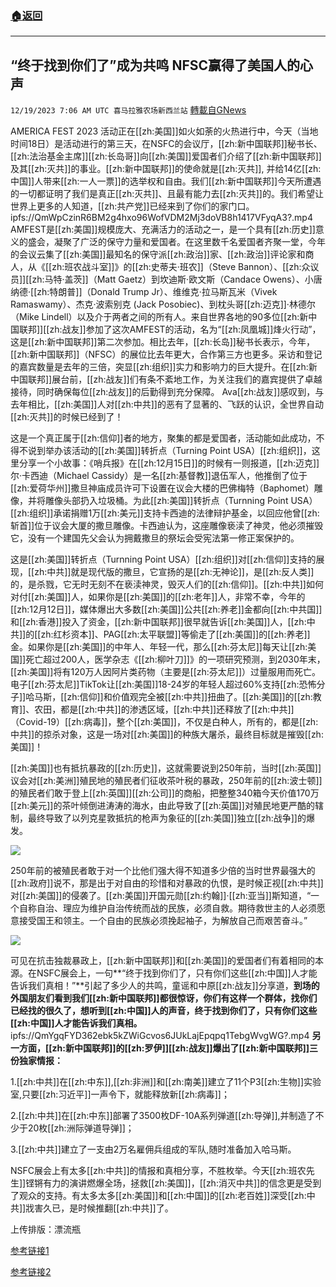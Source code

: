 ###  [:house:返回](README.md)
---


## “终于找到你们了”成为共鸣 NFSC赢得了美国人的心声
`12/19/2023 7:06 AM UTC 喜马拉雅农场新西兰站` [轉載自GNews](https://gnews.org/articles/2127298)

AMERICA FEST 2023 活动正在[[zh:美国]]如火如荼的火热进行中，今天（当地时间18日）是活动进行的第三天，在NSFC的会议厅，[[zh:新中国联邦]]秘书长、[[zh:法治基金主席]][[zh:长岛哥]]向[[zh:美国]]爱国者们介绍了[[zh:新中国联邦]]及其[[zh:灭共]]的事业。[[zh:新中国联邦]]的使命就是[[zh:灭共]], 并给14亿[[zh:中国]]人带来[[zh:一人一票]]的选举权和自由。我们[[zh:新中国联邦]]今天所遭遇的一切都证明了我们是真正[[zh:灭共]]、且最有能力去[[zh:灭共]]的。我们希望让世界上更多的人知道，[[zh:共产党]]已经来到了你们的家门口。
ipfs://QmWpCzinR6BM2g4hxo96WofVDM2Mj3doVB8h1417VFyqA3?.mp4
AMFEST是[[zh:美国]]规模庞大、充满活力的活动之一，是一个具有[[zh:历史]]意义的盛会，凝聚了广泛的保守力量和爱国者。在这里数千名爱国者齐聚一堂，今年的会议云集了[[zh:美国]]最知名的保守派[[zh:政治]]家、[[zh:政治]]评论家和商人，从《[[zh:班农战斗室]]》的[[zh:史蒂夫·班农]]（Steve Bannon）、[[zh:众议员]][[zh:马特·盖茨]]（Matt Gaetz）到坎迪斯·欧文斯（Candace Owens）、小唐纳德·[[zh:特朗普]]（Donald Trump Jr）、维维克·拉马斯瓦米（Vivek Ramaswamy）、杰克·波索别克 (Jack Posobiec)、到枕头哥[[zh:迈克]]·林德尔（Mike Lindell）以及介于两者之间的所有人。来自世界各地的90多位[[zh:新中国联邦]][[zh:战友]]参加了这次AMFEST的活动，名为“[[zh:凤凰城]]烽火行动”，这是[[zh:新中国联邦]]第二次参加。相比去年，[[zh:长岛]]秘书长表示，今年，[[zh:新中国联邦]]（NFSC）的展位比去年更大，合作第三方也更多。采访和登记的嘉宾数量是去年的三倍，突显[[zh:组织]]实力和影响力的巨大提升。在[[zh:新中国联邦]]展台前，[[zh:战友]]们有条不紊地工作，为关注我们的嘉宾提供了卓越接待，同时确保每位[[zh:战友]]的后勤得到充分保障。 Ava[[zh:战友]]感叹到，与去年相比，[[zh:美国]]人对[[zh:中共]]的恶有了显著的、飞跃的认识，全世界自动[[zh:灭共]]的时候已经到了！

这是一个真正属于[[zh:信仰]]者的地方，聚集的都是爱国者，活动能如此成功，不得不说到举办该活动的[[zh:美国]]转折点（Turning Point USA）[[zh:组织]]，这里分享一个小故事：《哨兵报》在[[zh:12月15日]]的时候有一则报道，[[zh:迈克]]尔·卡西迪（Michael Cassidy）是一名[[zh:基督教]]退伍军人，他推倒了位于[[zh:爱荷华州]]撒旦神庙成员许可下设置在议会大楼的巴佛梅特（Baphomet）雕像，并将雕像头部扔入垃圾桶。为此[[zh:美国]]转折点（Turnning Point USA）[[zh:组织]]承诺捐赠1万[[zh:美元]]支持卡西迪的法律辩护基金，以回应他曾[[zh:斩首]]位于议会大厦的撒旦雕像。卡西迪认为，这座雕像亵渎了神灵，他必须摧毁它，没有一个建国先父会认为拥戴撒旦的祭坛会受宪法第一修正案保护的。

这是[[zh:美国]]转折点（Turnning Point USA）[[zh:组织]]对[[zh:信仰]]支持的展现，[[zh:中共]]就是现代版的撒旦，它宣扬的是[[zh:无神论]]，是[[zh:反人类]]的，是杀戮，它无时无刻不在亵渎神灵，毁灭人们的[[zh:信仰]]。[[zh:中共]]如何对付[[zh:美国]]人，如果你是[[zh:美国]]的[[zh:老年]]人，非常不幸，今年的[[zh:12月12日]]，媒体爆出大多数[[zh:美国]]公共[[zh:养老]]金都向[[zh:中共国]]和[[zh:香港]]投入了资金，[[zh:新中国联邦]]很早就告诉[[zh:美国]]人，[[zh:中共]]的[[zh:红杉资本]]、PAG[[zh:太平联盟]]等偷走了[[zh:美国]]的[[zh:养老]]金。如果你是[[zh:美国]]的中年人、年轻一代，那么[[zh:芬太尼]]每天让[[zh:美国]]死亡超过200人，医学杂志《[[zh:柳叶刀]]》的一项研究预测，到2030年末，[[zh:美国]]将有120万人因阿片类药物（主要是[[zh:芬太尼]]）过量服用而死亡。电子[[zh:芬太尼]]TikTok让[[zh:美国]]18-24岁的年轻人超过60%支持[[zh:恐怖分子]]哈马斯，[[zh:信仰]]和价值观完全被[[zh:中共]]扭曲了。[[zh:美国]]的[[zh:教育]]、农田，都是[[zh:中共]]的渗透区域，[[zh:中共]]还释放了[[zh:中共]]（Covid-19）[[zh:病毒]]，整个[[zh:美国]]，不仅是白种人，所有的，都是[[zh:中共]]的掠杀对象，这是一场对[[zh:美国]]的种族大屠杀，最终目标就是摧毁[[zh:美国]]！

[[zh:美国]]也有抵抗暴政的[[zh:历史]]，这就需要说到250年前，当时[[zh:英国]]议会对[[zh:美洲]]殖民地的殖民者们征收茶叶税的暴政，250年前的[[zh:波士顿]]的殖民者们敢于登上[[zh:英国]][[zh:公司]]的商船，把整整340箱今天价值170万[[zh:美元]]的茶叶倾倒进涛涛的海水，由此导致了[[zh:英国]]对殖民地更严酷的辖制，最终导致了以列克星敦抵抗的枪声为象征的[[zh:美国]]独立[[zh:战争]]的爆发。

![](ipfs://QmaP2tcPqpKM439B71AAbwH2o5qSBAiUgVhyhtVAsV2JyH?.png)

250年前的被殖民者敢于对一个比他们强大得不知道多少倍的当时世界最强大的[[zh:政府]]说不，那是出于对自由的珍惜和对暴政的仇恨，是时候正视[[zh:中共]]对[[zh:美国]]的侵袭了。[[zh:美国]]开国元勋[[zh:约翰]]·[[zh:亚当]]斯知道，“一个自称自治、理应为维护自治传统而战的民族，必须自救。期待救世主的人必须愿意接受国王和领主。一个自由的民族必须挽起袖子，为解放自己而艰苦奋斗。”

![](ipfs://QmVXHqsrqMewB5CZDB26giQvHwRLFJFHmxCwd9pKeCd9mw?.png)

可见在抗击独裁暴政上，[[zh:新中国联邦]]和[[zh:美国]]的爱国者们有着相同的本源。在NSFC展会上，一句**“终于找到你们了，只有你们这些[[zh:中国]]人才能告诉我们真相！”**引起了多少人的共鸣，童谣和中原[[zh:战友]]分享道，**到场的外国朋友们看到我们[[zh:新中国联邦]]都很惊讶，你们有这样一个群体，找你们已经找的很久了，想听到[[zh:中国]]人的声音，终于找到你们了，只有你们这些[[zh:中国]]人才能告诉我们真相。**
ipfs://QmYgqFYD362ebk5kZWiGcvos6JUkLajEpqpq1TebgWvgWG?.mp4
**另一方面，[[zh:新中国联邦]]的[[zh:罗伊]][[zh:战友]]爆出了[[zh:新中国联邦]]三份独家情报：**

1.[[zh:中共]]在[[zh:中东]],[[zh:非洲]]和[[zh:南美]]建立了11个P3[[zh:生物]]实验室,只要[[zh:习近平]]一声令下，就能释放新[[zh:病毒]]；

2.[[zh:中共]]在[[zh:中东]]部署了3500枚DF-10A系列弹道[[zh:导弹]],并制造了不少于20枚[[zh:洲际弹道导弹]]；

3.[[zh:中共]]建立了一支由2万名雇佣兵组成的军队,随时准备加入哈马斯。

NSFC展会上有太多[[zh:中共]]的情报和真相分享，不胜枚举。今天[[zh:班农先生]]铿锵有力的演讲燃爆全场，拯救[[zh:美国]]，[[zh:消灭中共]]的信念更是受到了观众的支持。有太多太多[[zh:美国]]和[[zh:中国]]的[[zh:老百姓]]深受[[zh:中共]]戕害久已，是时候推翻[[zh:中共]]了。

上传排版：漂流瓶

[参考链接1](https://gettr.com/post/p2wsft8fe34)        

[参考链接2](https://nacr.info/WordPress/index.php/2023/12/16/250-years-after-the-boston-tea-party-americans-still-recognize-government-tyranny-when-they-see-it/)
